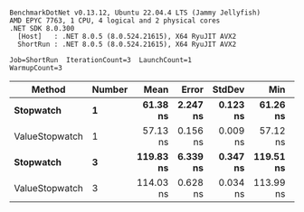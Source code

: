 ```

BenchmarkDotNet v0.13.12, Ubuntu 22.04.4 LTS (Jammy Jellyfish)
AMD EPYC 7763, 1 CPU, 4 logical and 2 physical cores
.NET SDK 8.0.300
  [Host]   : .NET 8.0.5 (8.0.524.21615), X64 RyuJIT AVX2
  ShortRun : .NET 8.0.5 (8.0.524.21615), X64 RyuJIT AVX2

Job=ShortRun  IterationCount=3  LaunchCount=1  
WarmupCount=3  

```
| Method         | Number | Mean      | Error    | StdDev   | Min       | Max       | Gen0   | Allocated |
|--------------- |------- |----------:|---------:|---------:|----------:|----------:|-------:|----------:|
| **Stopwatch**      | **1**      |  **61.38 ns** | **2.247 ns** | **0.123 ns** |  **61.26 ns** |  **61.50 ns** | **0.0005** |      **40 B** |
| ValueStopwatch | 1      |  57.13 ns | 0.156 ns | 0.009 ns |  57.12 ns |  57.14 ns |      - |         - |
| **Stopwatch**      | **3**      | **119.83 ns** | **6.339 ns** | **0.347 ns** | **119.51 ns** | **120.20 ns** | **0.0005** |      **40 B** |
| ValueStopwatch | 3      | 114.03 ns | 0.628 ns | 0.034 ns | 113.99 ns | 114.05 ns |      - |         - |
